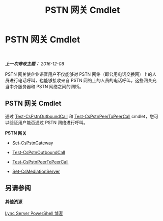 ﻿---
title: PSTN 网关 Cmdlet
TOCTitle: PSTN 网关 Cmdlet
ms:assetid: 6a8aa6ea-f349-4b95-b3ce-c28d2ae0a84b
ms:mtpsurl: https://technet.microsoft.com/zh-cn/library/Gg416491(v=OCS.15)
ms:contentKeyID: 49313132
ms.date: 12/10/2016
mtps_version: v=OCS.15
ms.translationtype: HT
---

# PSTN 网关 Cmdlet

 

_**上一次修改主题：** 2016-12-08_

PSTN 网关使企业语音用户不仅能够对 PSTN 网络（即公用电话交换网）上的人员进行电话呼叫，也能够接收来自 PSTN 网络上的人员的电话呼叫。这些网关充当中介服务器和 PSTN 网络之间的网桥。

## PSTN 网关 Cmdlet

通过 [Test-CsPstnOutboundCall](test-cspstnoutboundcall.md) 和 [Test-CsPstnPeerToPeerCall](test-cspstnpeertopeercall.md) cmdlet，您可以验证用户能否通过 PSTN 网络进行呼叫。

**PSTN 网关**

  - [Set-CsPstnGateway](set-cspstngateway.md)

  - [Test-CsPstnOutboundCall](test-cspstnoutboundcall.md)

  - [Test-CsPstnPeerToPeerCall](test-cspstnpeertopeercall.md)

  - [Set-CsMediationServer](set-csmediationserver.md)

## 另请参阅

#### 其他资源

[Lync Server PowerShell 博客](http://go.microsoft.com/fwlink/?linkid=203150%26clcid=0x804)

